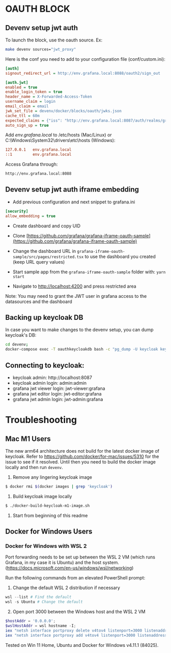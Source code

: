 # OAUTH BLOCK
## Devenv setup jwt auth

To launch the block, use the oauth source. Ex:

```bash
make devenv sources="jwt_proxy"
```

Here is the conf you need to add to your configuration file (conf/custom.ini):

```ini
[auth]
signout_redirect_url = http://env.grafana.local:8088/oauth2/sign_out

[auth.jwt]
enabled = true
enable_login_token = true
header_name = X-Forwarded-Access-Token
username_claim = login
email_claim = email
jwk_set_file = devenv/docker/blocks/oauth/jwks.json
cache_ttl = 60m
expected_claims = {"iss": "http://env.grafana.local:8087/auth/realms/grafana", "azp": "grafana-oauth"}
auto_sign_up = true
```

Add *env.grafana.local* to /etc/hosts (Mac/Linux) or C:\Windows\System32\drivers\etc\hosts (Windows):
```ini
127.0.0.1   env.grafana.local
::1         env.grafana.local
```

Access Grafana through: 

```sh
http://env.grafana.local:8088
```

## Devenv setup jwt auth iframe embedding

- Add previous configuration and next snippet to grafana.ini

```ini
[security]
allow_embedding = true
```

- Create dashboard and copy UID

- Clone [https://github.com/grafana/grafana-iframe-oauth-sample](https://github.com/grafana/grafana-iframe-oauth-sample)

- Change the dashboard URL in `grafana-iframe-oauth-sample/src/pages/restricted.tsx` to use the dashboard you created (keep URL query values)

- Start sample app from the `grafana-iframe-oauth-sample` folder with: `yarn start`

- Navigate to [http://localhost:4200](http://localhost:4200) and press restricted area

Note: You may need to grant the JWT user in grafana access to the datasources and the dashboard

## Backing up keycloak DB

In case you want to make changes to the devenv setup, you can dump keycloak's DB:

```bash
cd devenv;
docker-compose exec -T oauthkeycloakdb bash -c "pg_dump -U keycloak keycloak" > docker/blocks/jwt_proxy/cloak.sql
```

## Connecting to keycloak:

- keycloak admin:                     http://localhost:8087
- keycloak admin login:               admin:admin
- grafana jwt viewer login:          jwt-viewer:grafana
- grafana jwt editor login:          jwt-editor:grafana
- grafana jwt admin login:           jwt-admin:grafana

# Troubleshooting

## Mac M1 Users

The new arm64 architecture does not build for the latest docker image of keycloak. Refer to https://github.com/docker/for-mac/issues/5310 for the issue to see if it resolved.
Until then you need to build the docker image locally and then run `devenv`.

1. Remove any lingering keycloak image
```sh
$ docker rmi $(docker images | grep 'keycloak')
```
1. Build keycloak image locally
```sh
$ ./docker-build-keycloak-m1-image.sh
```
1. Start from beginning of this readme

## Docker for Windows Users

### Docker for Windows with WSL 2

Port forwarding needs to be set up between the WSL 2 VM (which runs Grafana, in my case it is Ubuntu) and the host system. (https://docs.microsoft.com/en-us/windows/wsl/networking)

Run the following commands from an elevated PowerShell prompt:
1. Change the default WSL 2 distribution if necessary
```powershell
wsl --list # Find the default
wsl -s Ubuntu # Change the default
```
2. Open port 3000 between the Windows host and the WSL 2 VM
```powershell
$hostAddr = '0.0.0.0';
$wslHostAddr = wsl hostname -I;
iex "netsh interface portproxy delete v4tov4 listenport=3000 listenaddress=$hostAddr"
iex "netsh interface portproxy add v4tov4 listenport=3000 listenaddress=$hostAddr connectport=3000 connectaddress=$wslHostAddr"
```

Tested on Win 11 Home, Ubuntu and Docker for Windows v4.11.1 (84025).
